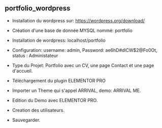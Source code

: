 ## portfolio_wordpress

- Installation du wordpress sur: https://wordpress.org/download/

- Création d'une base de donnée MYSQL nommé: portfolio

- Installation de wordpress: localhost/portfolio

- Configuration: username: admin, Password: ae6hD#dlCW$2@Fo0Ot, status : Administateur

- Type du Projet: Portfolio avec un CV, une page Contact et une page d'accueil.

- Téléchargement du plugin ELEMENTOR PRO

- Importer un Theme qui s'appel ARRIVAL, demo: ARRIVAL ME.

- Edition du Demo avec ELEMENTOR PRO.

- Creation des utilisateurs.

- Sauvegarder.
